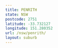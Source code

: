 ```yaml
---
title: PENRITH
state: NSW
postcode: 2751
latitude: -33.732127
longitude: 151.280352
url: /nsw/penrith/
layout: suburb
---
```

